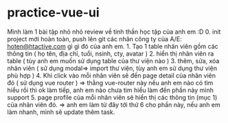 # practice-vue-ui
Mình làm 1 bài tập nhỏ nhỏ review về tinh thần học tập của anh em :D  0. init project mới hoàn toàn, push lên git các nhân công ty của A/E: hoten@htactive.com gì gì đó của anh em. 1. Tạo 1 table nhân viên gồm các thông tin ( họ tên, địa chỉ, tuổi, nsinh, cty, avatar ) 2. hiển thị nhân viên ra table ( tùy anh em muốn sử dụng table của thư viện nào ) 3. thêm, sửa, xóa nhân viên ( sử dụng modal=> import thư viện, tùy anh em sử dụng thư viện phù hợp ) 4. Khi click vào mỗi nhân viên sẽ đến page detail của nhân viên đó ( sử dụng vue router )  => thằng vue-router này nếu anh em nào có tìm hiểu rồi thì ok làm tiếp, anh em nào chưa tìm hiểu làm đến phần này mình support 5. page profile của mỗi nhân viên sẽ hiển thị các thông tin (mục 1) của nhân viên đó. => anh em làm từ đây tới thứ 6 cho phần này, nếu anh em làm nhanh, mình sẽ update thêm task.
